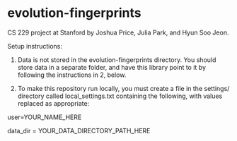 # evolution-fingerprints
CS 229 project at Stanford by Joshua Price, Julia Park, and Hyun Soo Jeon.

Setup instructions:
1. Data is not stored in the evolution-fingerprints directory. You should store data in a separate folder, and have this library point to it by following the instructions in 2, below.

2. To make this repository run locally, you must create a file in the settings/ directory called local_settings.txt containing the following, with values replaced as appropriate:

user=YOUR_NAME_HERE

data_dir = YOUR_DATA_DIRECTORY_PATH_HERE


